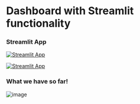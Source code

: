 # Dashboard with **Streamlit** functionality

### Streamlit App

[![Streamlit App](https://static.streamlit.io/badges/streamlit_badge_black_white.svg)](https://share.streamlit.io/saychelsea11/finance_and_covid_tracking_dashboard/main/Dashboard_With_Streamlit_App/Finance_tracking_streamlit.py)

[![Streamlit App](https://static.streamlit.io/badges/streamlit_badge_black_white.svg)](https://share.streamlit.io/saychelsea11/finance_and_covid_tracking_dashboard_private/main/Dashboard_With_Streamlit_App/Finance_tracking_streamlit.py)

### What we have so far!

![image](https://user-images.githubusercontent.com/31114603/142494524-3c694758-73d5-475d-8f62-ab5b379c8501.png)

